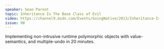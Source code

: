 ```yaml
---
speaker: Sean Parent
topic: Inheritance Is The Base Class of Evil
video: https://channel9.msdn.com/Events/GoingNative/2013/Inheritance-Is-The-Base-Class-of-Evil
issue: 98
---
```


Implementing non-intrusive runtime polymorphic objects with value-semantics, and multiple-undo in 20 minutes.

